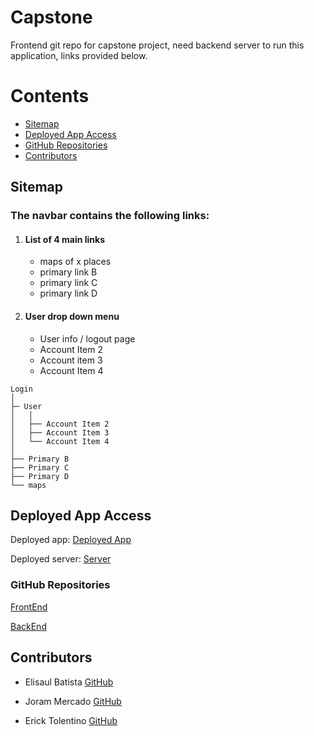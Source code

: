 
# Capstone
Frontend git repo for capstone project, need backend server to run this application, links provided below.

Contents
========
 - [Sitemap](#sitemap)
 - [Deployed App Access](#deployed-app-access)
 - [GitHub Repositories](#github-repositories)
 - [Contributors](#contributors)



## Sitemap 

### The navbar contains the following links:

 1. #### List of 4 main links
    * maps of x places
    * primary link B
    * primary link C
    * primary link D
 2. #### User drop down menu
    * User info / logout page
    * Account Item 2
    * Account item 3
    * Account Item 4


```shell
Login
│
├─ User
│   │
│   ├── Account Item 2
│   ├── Account Item 3
│   └── Account Item 4       
│       
├── Primary B 
├── Primary C
├── Primary D     
└── maps 
```

## Deployed App Access

Deployed app: [Deployed App](https://neon-dragon-3dc023.netlify.app/)


Deployed server: [Server](https://capstone-qofe.onrender.com/)

### GitHub Repositories

[FrontEnd](https://github.com/Ericktolentino94/Capstone-front-end)

[BackEnd](https://github.com/Ericktolentino94/Capstone-back-end)



## Contributors

- Elisaul Batista
[GitHub](https://github.com/Batista0523)

* Joram Mercado
[GitHub](https://github.com/jorammercado)

* Erick Tolentino
[GitHub](https://github.com/Ericktolentino94)
